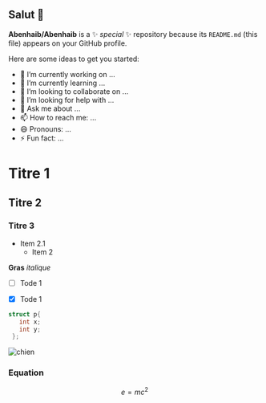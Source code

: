 ## Salut 👋


**Abenhaib/Abenhaib** is a ✨ _special_ ✨ repository because its `README.md` (this file) appears on your GitHub profile.

Here are some ideas to get you started:

- 🔭 I’m currently working on ...
- 🌱 I’m currently learning ...
- 👯 I’m looking to collaborate on ...
- 🤔 I’m looking for help with ...
- 💬 Ask me about ...
- 📫 How to reach me: ...
- 😄 Pronouns: ...
- ⚡ Fun fact: ...

# Titre 1

## Titre 2

### Titre 3

- Item 2.1
   - Item 2


**Gras**    *italique*

- [ ] Tode 1

- [x] Tode 1

```C
struct p{
   int x;
   int y;
 };
```


![chien](https://picsum.photos/id/237/200/300)


### Equation


$$ e = mc^2 $$
